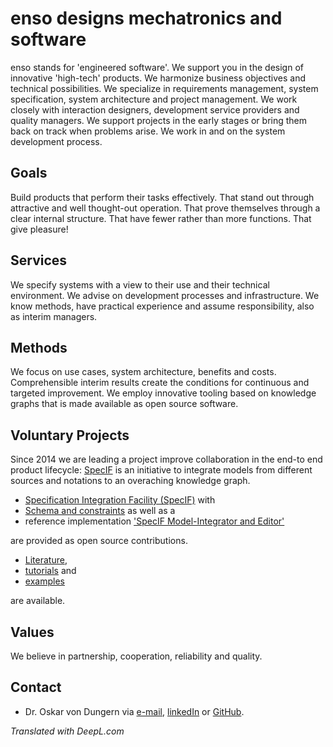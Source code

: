 # enso designs mechatronics and software

enso stands for 'engineered software'. 
We support you in the design of innovative 'high-tech' products. We harmonize business objectives and technical possibilities. 
We specialize in requirements management, system specification, system architecture and project management. 
We work closely with interaction designers, development service providers and quality managers. 
We support projects in the early stages or bring them back on track when problems arise. 
We work in and on the system development process.

## Goals

Build products that perform their tasks effectively. That stand out through attractive and well thought-out operation. That prove themselves through a clear internal structure. That have fewer rather than more functions. That give pleasure!﻿

## Services

We specify systems with a view to their use and their technical environment.
We advise on development processes and infrastructure.
We know methods, have practical experience and assume responsibility, also as interim managers.

## Methods

We focus on use cases, system architecture, benefits and costs.
Comprehensible interim results create the conditions for continuous and targeted improvement.
We employ innovative tooling based on knowledge graphs that is made available as open source software.

## Voluntary Projects

Since 2014 we are leading a project improve collaboration in the end-to end product lifecycle: [SpecIF](https://specif.de) is an initiative to integrate models from different sources and notations to an overaching knowledge graph. 
- [Specification Integration Facility (SpecIF)](https://github.com/GfSE/SpecIF) with
- [Schema and constraints](https://github.com/GfSE/SpecIF-Schema) as well as a 
- reference implementation ['SpecIF Model-Integrator and Editor'](https://github.com/GfSE/SpecIF-Viewer) 

are provided as open source contributions. 

- [Literature](https://specif.de/en/#literature), 
- [tutorials](https://github.com/GfSE/SpecIF/tree/master/tutorials/v1.0) and 
- [examples](https://specif.de/en/#examples) 

are available.

## Values

We believe in partnership, cooperation, reliability and quality.

## Contact
- Dr. Oskar von Dungern via [e-mail](mailto:od@enso-managers.de), [linkedIn](https://www.linkedin.com/in/odungern/) or [GitHub](https://github.com/odungern).


*Translated with DeepL.com*
